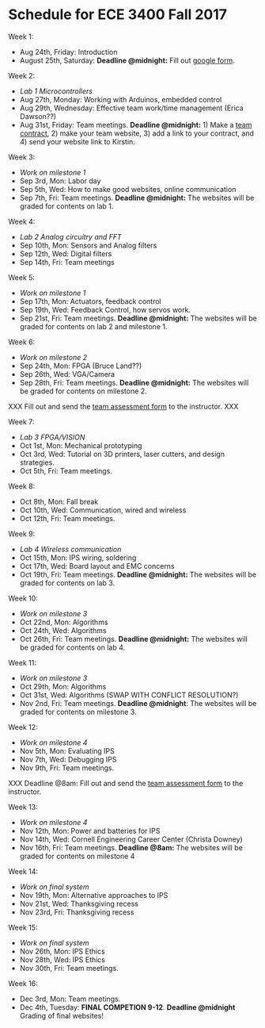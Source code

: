 # Schedule for ECE 3400 Fall 2017

Week 1:
* Aug 24th, Friday: Introduction
* August 25th, Saturday: **Deadline @midnight:** Fill out [google form](https://goo.gl/forms/G54ZCPmXbgT65QS32).

Week 2:
* *Lab 1 Microcontrollers*
* Aug 27th, Monday: Working with Arduinos, embedded control
* Aug 29th, Wednesday: Effective team work/time management (Erica Dawson??) 
* Aug 31st, Friday: Team meetings. **Deadline @midnight:** 1) Make a [team contract](./Teamwork/Team_Contract.md), 2) make your team website, 3) add a link to your contract, and 4) send your website link to Kirstin.

Week 3:
* *Work on milestone 1*
* Sep 3rd, Mon: Labor day
* Sep 5th, Wed: How to make good websites, online communication
* Sep 7th, Fri: Team meetings. **Deadline @midnight:** The websites will be graded for contents on lab 1.

Week 4:
* *Lab 2 Analog circuitry and FFT*
* Sep 10th, Mon: Sensors and Analog filters
* Sep 12th, Wed: Digital filters
* Sep 14th, Fri: Team meetings 

Week 5:
* *Work on milestone 1*
* Sep 17th, Mon: Actuators, feedback control
* Sep 19th, Wed: Feedback Control, how servos work.
* Sep 21st, Fri: Team meetings. **Deadline @midnight:** The websites will be graded for contents on lab 2 and milestone 1.

Week 6:
* *Work on milestone 2*
* Sep 24th, Mon: FPGA (Bruce Land??)
* Sep 26th, Wed: VGA/Camera
* Sep 28th, Fri: Team meetings. **Deadline @midnight:** The websites will be graded for contents on milestone 2.

XXX Fill out and send the [team assessment form](./Teamwork/GroupProcess-QualitativePeerSelfEval.docx) to the instructor. XXX

Week 7:
* *Lab 3 FPGA/VISION*
* Oct 1st, Mon: Mechanical prototyping
* Oct 3rd, Wed: Tutorial on 3D printers, laser cutters, and design strategies.
* Oct 5th, Fri: Team meetings. 

Week 8:
* Oct 8th, Mon: Fall break
* Oct 10th, Wed: Communication, wired and wireless
* Oct 12th, Fri: Team meetings.

Week 9:
* *Lab 4 Wireless communication*
* Oct 15th, Mon: IPS wiring, soldering
* Oct 17th, Wed: Board layout and EMC concerns
* Oct 19th, Fri: Team meetings. **Deadline @midnight:** The websites will be graded for contents on lab 3.

Week 10:
* *Work on milestone 3*
* Oct 22nd, Mon: Algorithms
* Oct 24th, Wed: Algorithms
* Oct 26th, Fri: Team meetings. **Deadline @midnight:** The websites will be graded for contents on lab 4.

Week 11:
* *Work on milestone 3*
* Oct 29th, Mon: Algorithms
* Oct 31st, Wed: Algorithms (SWAP WITH CONFLICT RESOLUTION?)
* Nov 2nd, Fri: Team meetings. **Deadline @midnight**: The websites will be graded for contents on milestone 3.

Week 12:
* *Work on milestone 4*
* Nov 5th, Mon: Evaluating IPS
* Nov 7th, Wed: Debugging IPS
* Nov 9th, Fri: Team meetings. 

XXX Deadline @8am: Fill out and send the [team assessment form](./Teamwork/GroupProcess-QualitativePeerSelfEval.docx) to the instructor.

Week 13:
* *Work on milestone 4*
* Nov 12th, Mon: Power and batteries for IPS
* Nov 14th, Wed: Cornell Engineering Career Center (Christa Downey)
* Nov 16th, Fri: Team meetings. **Deadline @8am:** The websites will be graded for contents on milestone 4

Week 14:
* *Work on final system*
* Nov 19th, Mon: Alternative approaches to IPS
* Nov 21st, Wed: Thanksgiving recess
* Nov 23rd, Fri: Thanksgiving recess

Week 15:
* *Work on final system*
* Nov 26th, Mon: IPS Ethics
* Nov 28th, Wed: IPS Ethics
* Nov 30th, Fri: Team meetings.

Week 16:
* Dec 3rd, Mon: Team meetings. 
* Dec 4th, Tuesday: **FINAL COMPETION 9-12**. **Deadline @midnight** Grading of final websites!
